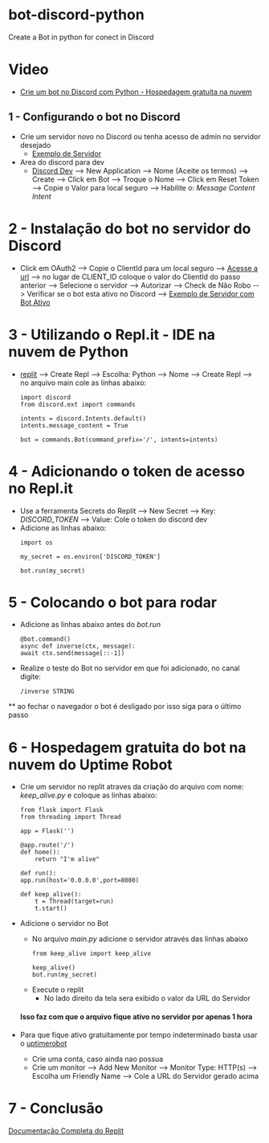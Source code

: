 # bot-discord-python
Create a Bot in python for conect in Discord

# Video
* [Crie um bot no Discord com Python - Hospedagem gratuita na nuvem](https://www.youtube.com/watch?v=WdlJi5j4pps)

## 1 - Configurando o bot no Discord
* Crie um servidor novo no Discord ou tenha acesso de admin no servidor desejado 
    * [Exemplo de Servidor](https://discord.com/channels/1136788876225163274)
* Area do discord para dev
    * [Discord Dev](https://discord.com/developers/applications) --> New Application --> Nome (Aceite os termos) --> Create --> Click em Bot --> Troque o Nome --> Click em Reset Token --> Copie o Valor para local seguro  --> Habilite o: *Message Content Intent*

# 2 - Instalação do bot no servidor do Discord
* Click em OAuth2 --> Copie o ClientId para um local seguro --> [Acesse a url]( https://discordapp.com/api/oauth2/authorize?scope=bot&client_id=CLIENT_ID) --> no lugar de CLIENT_ID coloque o valor do ClientId do passo anterior --> Selecione o servidor --> Autorizar --> Check de Não Robo --> Verificar se o bot esta ativo no Discord --> [Exemplo de Servidor com Bot Ativo](https://discord.com/channels/1136788876225163274)


# 3 - Utilizando o Repl.it - IDE na nuvem de Python
* [replit](https://replit.com/) --> Create Repl --> Escolha: Python --> Nome --> Create Repl --> no arquivo main cole as linhas abaixo: 
    ```shell script
    import discord 
    from discord.ext import commands

    intents = discord.Intents.default()
    intents.message_content = True

    bot = commands.Bot(command_prefix='/', intents=intents)
    ```

# 4 - Adicionando o token de acesso no Repl.it
* Use a ferramenta Secrets do Replit --> New Secret --> Key: *DISCORD_TOKEN* --> Value: Cole o token do discord dev
* Adicione as linhas abaixo: 
    ```shell script
    import os

    my_secret = os.environ['DISCORD_TOKEN']

    bot.run(my_secret)
    ```

# 5 - Colocando o bot para rodar
* Adicione as linhas abaixo antes do *bot.run* 
    ```shell script
    @bot.command()
    async def inverse(ctx, message):
    await ctx.send(message[::-1])
    ```
* Realize o teste do Bot no servidor em que foi adicionado, no canal digite: 
    ```shell script
    /inverse STRING
    ```
** ao fechar o navegador o bot é desligado por isso siga para o último passo

# 6 - Hospedagem gratuita do bot na nuvem do Uptime Robot 
* Crie um servidor no replit atraves da criação do arquivo com nome: *keep_alive.py* e coloque as linhas abaixo: 
    ```shell script
    from flask import Flask
    from threading import Thread

    app = Flask('')

    @app.route('/')
    def home():
        return "I'm alive"

    def run():
    app.run(host='0.0.0.0',port=8080)

    def keep_alive():
        t = Thread(target=run)
        t.start()
    ```

* Adicione o servidor no Bot
    * No arquivo *main.py* adicione o servidor através das linhas abaixo
        ```shell script
        from keep_alive import keep_alive

        keep_alive()
        bot.run(my_secret)
        ```
    * Execute o replit
        * No lado direito da tela sera exibido o valor da URL do Servidor

    #### Isso faz com que o arquivo fique ativo no servidor por apenas 1 hora 


* Para que fique ativo gratuitamente por tempo indeterminado basta usar o [uptimerobot](https://uptimerobot.com/)
    * Crie uma conta, caso ainda nao possua
    * Crie um monitor --> Add New Monitor --> Monitor Type: HTTP(s) --> Escolha um Friendly Name --> Cole a URL do Servidor gerado acima

# 7 - Conclusão
[Documentação Completa do Replit ](https://docs.replit.com/tutorials/python/build-basic-discord-bot-python)